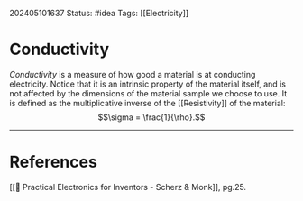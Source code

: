 202405101637
Status: #idea
Tags: [[Electricity]]

# Conductivity

*Conductivity* is a measure of how good a material is at conducting electricity. Notice that it is an intrinsic property of the material itself, and is not affected by the dimensions of the material sample we choose to use. It is defined as the multiplicative inverse of the [[Resistivity]] of the material:
$$\sigma = \frac{1}{\rho}.$$


___
# References
[[📕 Practical Electronics for Inventors - Scherz & Monk]], pg.25.